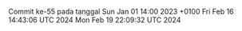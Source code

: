 Commit ke-55 pada tanggal Sun Jan 01 14:00 2023 +0100
Fri Feb 16 14:43:06 UTC 2024
Mon Feb 19 22:09:32 UTC 2024
